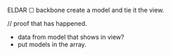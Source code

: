ELDAR 
 ☐ backbone
create a model and tie it the view.

// proof that has happened.
- data from model that shows in view?
- put models in the array.

